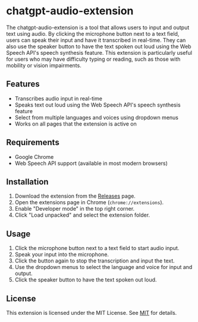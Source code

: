 # chatgpt-audio-extension

The chatgpt-audio-extension is a tool that allows users to input and output text using audio. By clicking the microphone button next to a text field, users can speak their input and have it transcribed in real-time. They can also use the speaker button to have the text spoken out loud using the Web Speech API's speech synthesis feature. This extension is particularly useful for users who may have difficulty typing or reading, such as those with mobility or vision impairments.

## Features

- Transcribes audio input in real-time
- Speaks text out loud using the Web Speech API's speech synthesis feature
- Select from multiple languages and voices using dropdown menus
- Works on all pages that the extension is active on

## Requirements

- Google Chrome
- Web Speech API support (available in most modern browsers)

## Installation

1. Download the extension from the [Releases](https://github.com/ParisNeo/chatgpt-audio-extension/releases) page.
2. Open the extensions page in Chrome (`chrome://extensions`).
3. Enable "Developer mode" in the top right corner.
4. Click "Load unpacked" and select the extension folder.

## Usage

1. Click the microphone button next to a text field to start audio input.
2. Speak your input into the microphone.
3. Click the button again to stop the transcription and input the text.
4. Use the dropdown menus to select the language and voice for input and output.
5. Click the speaker button to have the text spoken out loud.

## License

This extension is licensed under the MIT License. See [MIT](MIT) for details.

